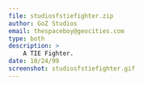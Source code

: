 ```yaml
---
file: studiosfstiefighter.zip
author: GoZ Studios
email: thespaceboy@geocities.com
type: both
description: >
    A TIE Fighter.
date: 10/24/99
screenshot: studiosfstiefighter.gif
---
```

